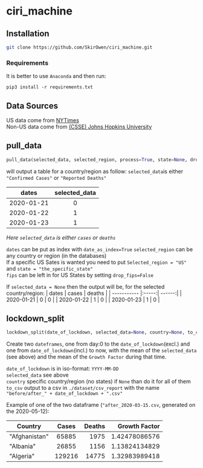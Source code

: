 # ciri_machine
## Installation

```bash
git clone https://github.com/SkirOwen/ciri_machine.git
```  

### Requirements

It is better to use `Anaconda` and then run:

```
pip3 install -r requirements.txt
```
## Data Sources
US data come from     [NYTimes](https://github.com/nytimes/covid-19-data)  
Non-US data come from [(CSSE) Johns Hopkins University](https://github.com/CSSEGISandData/COVID-19)

## pull_data

```python
pull_data(selected_data, selected_region, process=True, state=None, drop_fips=True, date_as_index=False)
``` 
will output a table for a country/region as follow:
`selected_data`is either `"Confirmed Cases"` or `"Reported Deaths"`  
  
| dates       | selected_data |
| ----------- |:-------------:|
| 2020-01-21  | 0             |
| 2020-01-22  | 1             |
| 2020-01-23  | 1             |

*Here `selected_data` is either `cases` or `deaths`*

`dates` can be put as index with `date_as_index=True`
`selected_region` can be any country or region (in the databases)  
If a specific US Sates is wanted you need to put `Selected_region = "US"` and `state = "the_specific_state"`  
`fips` can be left in for US States by setting `drop_fips=False`  

If `selected_data = None` then the output will be, for the selected country/region: 
| dates       | cases | deaths |
| ----------- |:-----:| ------:|
| 2020-01-21  | 0     | 0      |
| 2020-01-22  | 1     | 0      |
| 2020-01-23  | 1     | 0      |

## lockdown_split

```python
lockdown_split(date_of_lockdown, selected_data=None, country=None, to_csv=False)
``` 
Create two `dateframes`, one from day:0 to the `date_of_lockdown`(excl.) and one from `date_of_lockdown`(incl.) to now, with the mean of the `selected_data` (see above) and the mean of the `Growth Factor` during that time.

`date_of_lockdown` is in iso-format: `YYYY-MM-DD`  
`selected_data` see above  
`country` specific country/region (no states) if `None` than do it for all of them  
`to_csv` output to a csv in `./dataset/csv_report` with the name `"before/after_" + date_of_lockdown + ".csv"`

Example of one of the two dataframe (`"after_2020-03-15.csv`, generated on the 2020-05-12):  

| Country       | Cases  | Deaths | Growth Factor |
| --------------|:------:| ------:| -------------:|
| "Afghanistan" | 65885  | 1975   | 1.42478086576 |
| "Albania"     | 26855  | 1156   | 1.13824134829 |
| "Algeria"     | 129216 | 14775  | 1.32983989418 |



